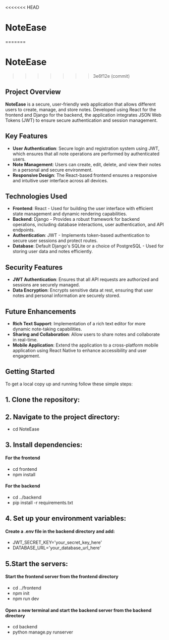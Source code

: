 <<<<<<< HEAD
# NoteEase
=======
# NoteEase 
>>>>>>> 3e6f12e (commit)

## Project Overview
**NoteEase** is a secure, user-friendly web application that allows different users to create, manage, and store notes. Developed using React for the frontend and Django for the backend, the application integrates JSON Web Tokens (JWT) to ensure secure authentication and session management.

## Key Features

- **User Authentication**: Secure login and registration system using JWT, which ensures that all note operations are performed by authenticated users.
- **Note Management**: Users can create, edit, delete, and view their notes in a personal and secure environment.
- **Responsive Design**: The React-based frontend ensures a responsive and intuitive user interface across all devices.

## Technologies Used

- **Frontend**: React - Used for building the user interface with efficient state management and dynamic rendering capabilities.
- **Backend**: Django - Provides a robust framework for backend operations, including database interactions, user authentication, and API endpoints.
- **Authentication**: JWT - Implements token-based authentication to secure user sessions and protect routes.
- **Database**: Default Django's SQLite or a choice of PostgreSQL - Used for storing user data and notes efficiently.

## Security Features

- **JWT Authentication**: Ensures that all API requests are authorized and sessions are securely managed.
- **Data Encryption**: Encrypts sensitive data at rest, ensuring that user notes and personal information are securely stored.

## Future Enhancements

- **Rich Text Support**: Implementation of a rich text editor for more dynamic note-taking capabilities.
- **Sharing and Collaboration**: Allow users to share notes and collaborate in real-time.
- **Mobile Application**: Extend the application to a cross-platform mobile application using React Native to enhance accessibility and user engagement.

## Getting Started

To get a local copy up and running follow these simple steps:

## 1. Clone the repository:


## 2. Navigate to the project directory:
- cd NoteEase

## 3. Install dependencies:
#### For the frontend
- cd frontend
- npm install

#### For the backend
- cd ../backend
- pip install -r requirements.txt

## 4. Set up your environment variables:
#### Create a .env file in the backend directory and add:
- JWT_SECRET_KEY='your_secret_key_here'
- DATABASE_URL='your_database_url_here'

## 5.Start the servers:
#### Start the frontend server from the frontend directory
- cd ../frontend
- npm init
- npm run dev

#### Open a new terminal and start the backend server from the backend directory
- cd backend
- python manage.py runserver
